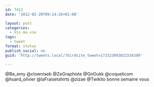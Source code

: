 ```yaml
---
id: 7412
date: '2012-02-20T09:14:26+01:00'

layout: post
categories:
  - Vis ma vie
tags:
  - tweet
format: status
publish_social: no
guid: 'http://tweets.local/?birdsite_tweet=171523093821534209'

---
```


@Be\_emy @clowniseb @ZeGraphiste @GnOukk @coquelicom @huard\_olivier @laFraisetshirts @zizae @Twikito bonne semaine vous